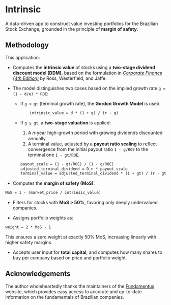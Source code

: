 # Intrinsic

A data-driven app to construct value investing portfolios for the Brazilian Stock Exchange, grounded in the principle of **margin of safety**.

## Methodology

This application:

- Computes the **intrinsic value** of stocks using a **two-stage dividend discount model (DDM)**, based on the formulation in [*Corporate Finance (4th Edition)*](https://www.amazon.com/Corporate-Finance-Stephen-Ross/dp/0078034779) by Ross, Westerfield, and Jaffe.

- The model distinguishes two cases based on the implied growth rate `g = (1 - d/e) * ROE`:
  
  - If `g < gt` (terminal growth rate), the **Gordon Growth Model** is used:

    ```latex
        intrinsic_value = d * (1 + g) / (r - g)
    ```
  
  - If `g ≥ gt`, a **two-stage valuation** is applied:
    1. A 𝑛-year high-growth period with growing dividends discounted annually.
    2. A terminal value, adjusted by a **payout ratio scaling** to reflect convergence from the initial payout ratio `1 - g/ROE` to the terminal one `1 - gt/ROE`.

    ```latex
    payout_scale = (1 - gt/ROE) / (1 - g/ROE)
    adjusted_terminal_dividend = D_n * payout_scale
    terminal_value = adjusted_terminal_dividend * (1 + gt) / (r - gt)
    ```

- Computes the **margin of safety (MoS)**:

```latex
MoS = 1 - (market_price / intrinsic_value)
```

- Filters for stocks with **MoS > 50%**, favoring only deeply undervalued companies.

- Assigns portfolio weights as:

```latex
weight = 2 * MoS - 1
```

This ensures a zero weight at exactly 50% MoS, increasing linearly with higher safety margins.

- Accepts user input for **total capital**, and computes how many shares to buy per company based on price and portfolio weight.

## Acknowledgements

The author wholeheartedly thanks the maintainers of the
[Fundamentus](https://www.fundamentus.com.br/index.php) website, which provides easy access to accurate
and up-to-date information on the fundamentals of Brazilian companies.
